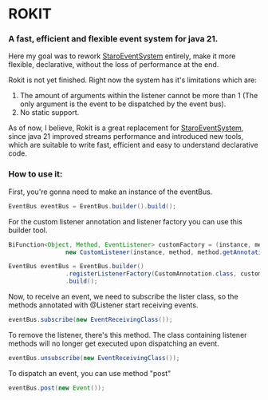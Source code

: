 # ROKIT

### A fast, efficient and flexible event system for java 21.
Here my goal was to rework [StaroEventSystem](https://github.com/starobot/StaroEventSystem) entirely, make it more flexible, declarative, without the loss of performance at the end.

Rokit is not yet finished. Right now the system has it's limitations which are:
1. The amount of arguments within the listener cannot be more than 1 (The only argument is the event to be dispatched by the event bus).
2. No static support.

As of now, I believe, Rokit is a great replacement for [StaroEventSystem](https://github.com/starobot/StaroEventSystem), since java 21 improved streams performance and introduced new tools, 
which are suitable to write fast, efficient and easy to understand declarative code.

### How to use it:
First, you're gonna need to make an instance of the eventBus.
```java
EventBus eventBus = EventBus.builder().build();
```
For the custom listener annotation and listener factory you can use this builder tool.
```java
BiFunction<Object, Method, EventListener> customFactory = (instance, method) ->
                new CustomListener(instance, method, method.getAnnotation(CustomAnnotation.class).priority().getVal());

EventBus eventBus = EventBus.builder()
                .registerListenerFactory(CustomAnnotation.class, customFactory)
                .build();
```

Now, to receive an event, we need to subscribe the lister class, so the methods annotated with @Listener start receiving events.
```java
eventBus.subscribe(new EventReceivingClass());
```
To remove the listener, there's this method. The class containing listener methods will no longer get executed upon dispatching an event.
```java
eventBus.unsubscribe(new EventReceivingClass());
```

To dispatch an event, you can use method "post"
```java
eventBus.post(new Event());
```
